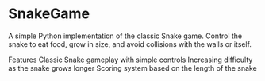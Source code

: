# SnakeGame
A simple Python implementation of the classic Snake game. Control the snake to eat food, grow in size, and avoid collisions with the walls or itself.

Features
Classic Snake gameplay with simple controls
Increasing difficulty as the snake grows longer
Scoring system based on the length of the snake
